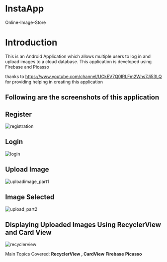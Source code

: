# InstaApp
Online-Image-Store

# Introduction
This is an Android Application which allows multiple users to log in and upload images to a cloud database. 
This application is developed using Firebase and Picasso 

thanks to https://www.youtube.com/channel/UCkEV7Q0IRLFm2Wns7Ji53LQ for providing helping in creating this application

## Following are the screenshots of this application
## Register
![registration](https://user-images.githubusercontent.com/20523887/38112869-427de350-3371-11e8-8438-27b54815cb6a.png)

## Login
![login](https://user-images.githubusercontent.com/20523887/38112490-17e88bf0-3370-11e8-8482-e4de6b902dd2.png)

## Upload Image
![uploadimage_part1](https://user-images.githubusercontent.com/20523887/38112742-e273c434-3370-11e8-980e-6ca271371da5.png)

## Image Selected 
![upload_part2](https://user-images.githubusercontent.com/20523887/38112776-f453c67c-3370-11e8-87ea-98e5961e4a32.png)

## Displaying Uploaded Images Using RecyclerView and Card View
![recyclerview](https://user-images.githubusercontent.com/20523887/38112786-fc27bb6a-3370-11e8-9729-fd90b3d0faa4.png)


Main Topics Covered:
**RecyclerView , CardView**
**Firebase**
**Picasso**
